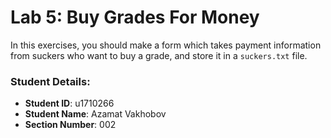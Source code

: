 # Lab 5: Buy Grades For Money

In this exercises, you should make a form which takes payment information from suckers who want to buy a grade, and store it in a `suckers.txt` file.


### Student Details:

- **Student ID**: u1710266
- **Student Name**: Azamat Vakhobov
- **Section Number**: 002
